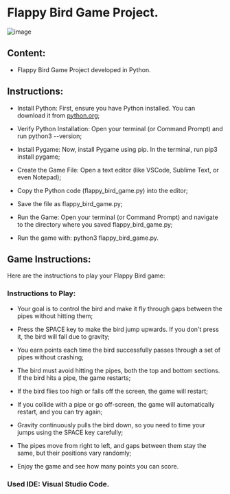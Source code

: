 # Flappy Bird Game Project.

![image](https://github.com/user-attachments/assets/6dd9b9e3-2a56-4044-979f-ec79ac167873)

## Content:

- Flappy Bird Game Project developed in Python.

## Instructions:

- Install Python: First, ensure you have Python installed. You can download it from [python.org](https://www.python.org/downloads/);

- Verify Python Installation: Open your terminal (or Command Prompt) and run python3 --version;

- Install Pygame: Now, install Pygame using pip. In the terminal, run pip3 install pygame;

- Create the Game File: Open a text editor (like VSCode, Sublime Text, or even Notepad);
  
- Copy the Python code (flappy_bird_game.py) into the editor;

- Save the file as flappy_bird_game.py;

- Run the Game: Open your terminal (or Command Prompt) and navigate to the directory where you saved flappy_bird_game.py;

- Run the game with: python3 flappy_bird_game.py.

## Game Instructions:

Here are the instructions to play your Flappy Bird game:

### Instructions to Play:

- Your goal is to control the bird and make it fly through gaps between the pipes without hitting them;

- Press the SPACE key to make the bird jump upwards. If you don't press it, the bird will fall due to gravity;

- You earn points each time the bird successfully passes through a set of pipes without crashing;
   
- The bird must avoid hitting the pipes, both the top and bottom sections. If the bird hits a pipe, the game restarts;

- If the bird flies too high or falls off the screen, the game will restart;

- If you collide with a pipe or go off-screen, the game will automatically restart, and you can try again;

- Gravity continuously pulls the bird down, so you need to time your jumps using the SPACE key carefully;

- The pipes move from right to left, and gaps between them stay the same, but their positions vary randomly;
  
- Enjoy the game and see how many points you can score.

### Used IDE: Visual Studio Code.
